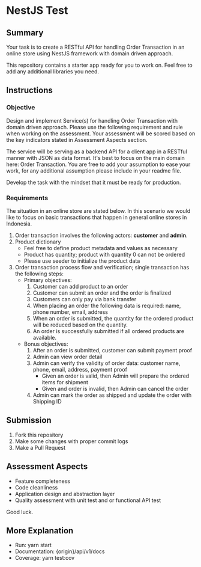 # NestJS Test

## Summary

Your task is to create a RESTful API for handling Order Transaction in an online store using NestJS framework with domain driven approach.

This repository contains a starter app ready for you to work on. Feel free to add any additional libraries you need.

## Instructions

### Objective

Design and implement Service(s) for handling Order Transaction with domain driven approach. Please use the following requirement and rule when working on the assessment. Your assessment will be scored based on the key indicators stated in Assessment Aspects section.

The service will be serving as a backend API for a client app in a RESTful manner with JSON as data format. It's best to focus on the main domain here: Order Transaction. You are free to add your assumption to ease your work, for any additional assumption please include in your readme file.

Develop the task with the mindset that it must be ready for production.

### Requirements

The situation in an online store are stated below. In this scenario we would like to focus on basic transactions that happen in general online stores in Indonesia.

1. Order transaction involves the following actors: **customer** and **admin**.
2. Product dictionary
   - Feel free to define product metadata and values as necessary
   - Product has quantity; product with quantity 0 can not be ordered
   - Please use seeder to initialize the product data
3. Order transaction process flow and verification; single transaction has the following steps:
   - Primary objectives:
     1. Customer can add product to an order
     2. Customer can submit an order and the order is finalized
     3. Customers can only pay via bank transfer
     4. When placing an order the following data is required: name, phone number, email, address
     5. When an order is submitted, the quantity for the ordered product will be reduced based on the quantity.
     6. An order is successfully submitted if all ordered products are available.
   - Bonus objectives:
     1. After an order is submitted, customer can submit payment proof
     2. Admin can view order detail
     3. Admin can verify the validity of order data: customer name, phone, email, address, payment proof
        - Given an order is valid, then Admin will prepare the ordered items for shipment
        - Given and order is invalid, then Admin can cancel the order
     4. Admin can mark the order as shipped and update the order with Shipping ID

## Submission

1. Fork this repository
2. Make some changes with proper commit logs
3. Make a Pull Request

## Assessment Aspects

- Feature completeness
- Code cleanliness
- Application design and abstraction layer
- Quality assessment with unit test and or functional API test

Good luck.

## More Explanation

- Run: yarn start
- Documentation: {origin}/api/v1/docs
- Coverage: yarn test:cov
